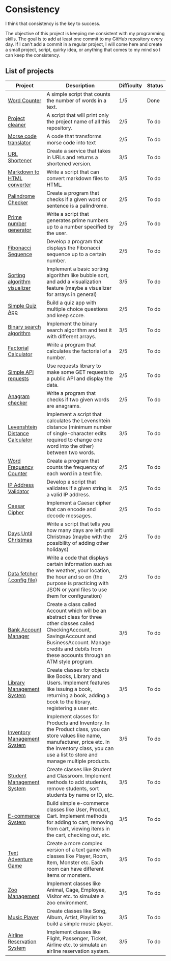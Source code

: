 # Consistency

I think that consistency is the key to success.

The objective of this project is keeping me consistent with my programming skills. The goal is to add at least one commit to my GitHub repository every day. If I can't add a commit in a regular project, I will come here and create a small project, script, quirky idea, or anything that comes to my mind so I can keep the consistency.

## List of projects

| Project | Description | Difficulty | Status |
| --- | --- | --- | --- |
| [Word Counter](word_counter/word_counter.py) | A simple script that counts the number of words in a text. | 1/5 | Done |
| [Project cleaner](project_cleaner/project_cleaner.py) | A script that will print only the project name of all this repository. | 2/5 | To do |
| [Morse code translator](morse_code_translator/morse_code_translator.py) | A code that transforms morse code into text | 2/5 | To do |
| [URL Shortener](url_shortener/url_shortener.py) | Create a service that takes in URLs and returns a shortened version. | 3/5 | To do |
| [Markdown to HTML converter](markdown_to_html_converter/markdown_to_html_converter.py) | Write a script that can convert markdown files to HTML. | 3/5 | To do |
| [Palindrome Checker](palindrome_checker/palindrome_checker.py) | Create a program that checks if a given word or sentence is a palindrome. | 2/5 | To do |
| [Prime number generator](prime_number_generator/prime_number_generator.py) | Write a script that generates prime numbers up to a number specified by the user. | 2/5 | To do |
| [Fibonacci Sequence](fibonacci_sequence/fibonacci_sequence.py) | Develop a program that displays the Fibonacci sequence up to a certain number. | 2/5 | To do |
| [Sorting algorithm visualizer](sorting_algorithm_visualizer/sorting_algorithm_visualizer.py) | Implement a basic sorting algorithm like bubble sort, and add a visualization feature (maybe a visualizer for arrays in general) | 3/5 | To do |
| [Simple Quiz App](simple_quiz_app/simple_quiz_app.py) | Build a quiz app with multiple choice questions and keep score. | 2/5 | To do |
| [Binary search algorithm](binary_search_algorithm/binary_search_algorithm.py) | Implement the binary search algorithm and test it with different arrays. | 3/5 | To do |
| [Factorial Calculator](factorial_calculator/factorial_calculator.py) | Write a program that calculates the factorial of a number. | 2/5 | To do |
| [Simple API requests](simple_api_requests/simple_api_requests.py) | Use requests library to make some GET requests to a public API and display the data. | 2/5 | To do |
| [Anagram checker](anagram_checker/anagram_checker.py) | Write a program that checks if two given words are anagrams. | 2/5 | To do |
| [Levenshtein Distance Calculator](levenshtein_distance_calculator/levenshtein_distance_calculator.py) | Implement a script that calculates the Levenshtein distance (minimum number of single-character edits required to change one word into the other) between two words. | 3/5 | To do |
| [Word Frequency Counter](word_frequency_counter/word_frequency_counter.py) | Create a program that counts the frequency of each word in a text file. | 2/5 | To do |
| [IP Address Validator](ip_address_validator/ip_address_validator.py) | Develop a script that validates if a given string is a valid IP address. | 2/5 | To do |
| [Caesar Cipher](caesar_cipher/caesar_cipher.py) | Implement a Caesar cipher that can encode and decode messages. | 2/5 | To do |
| [Days Until Christmas](days_until_christmas/days_until_christmas.py) | Write a script that tells you how many days are left until Christmas (maybe with the possibility of adding other holidays) | 2/5 | To do |
| [Data fetcher (.config file)](data_fetcher/data_fetcher.py) | Write a code that displays certain information such as the weather, your location, the hour and so on (the purpose is practicing with JSON or yaml files to use them for configuration) | 2/5 | To do |
| [Bank Account Manager](bank_account_manager/bank_account_manager.py) | Create a class called Account which will be an abstract class for three other classes called CheckingAccount, SavingsAccount and BusinessAccount. Manage credits and debits from these accounts through an ATM style program. | 3/5 | To do |
| [Library Management System](library_management_system/library_management_system.py) | Create classes for objects like Books, Library and Users. Implement features like issuing a book, returning a book, adding a book to the library, registering a user etc. | 3/5 | To do |
| [Inventory Management System](inventory_management_system/inventory_management_system.py) | Implement classes for Products and Inventory. In the Product class, you can store values like name, manufacturer, price etc. In the Inventory class, you can use a list to store and manage multiple products. | 3/5 | To do |
| [Student Management System](student_management_system/student_management_system.py) | Create classes like Student and Classroom. Implement methods to add students, remove students, sort students by name or ID, etc. | 3/5 | To do |
| [E-commerce System](e_commerce_system/e_commerce_system.py) | Build simple e-commerce classes like User, Product, Cart. Implement methods for adding to cart, removing from cart, viewing items in the cart, checking out, etc. | 3/5 | To do |
| [Text Adventure Game](text_adventure_game/text_adventure_game.py) | Create a more complex version of a text game with classes like Player, Room, Item, Monster etc. Each room can have different items or monsters. | 3/5 | To do |
| [Zoo Management](zoo_management/zoo_management.py) | Implement classes like Animal, Cage, Employee, Visitor etc. to simulate a zoo environment. | 3/5 | To do |
| [Music Player](music_player/music_player.py) | Create classes like Song, Album, Artist, Playlist to build a simple music player. | 3/5 | To do |
| [Airline Reservation System](airline_reservation_system/airline_reservation_system.py) | Implement classes like Flight, Passenger, Ticket, Airline etc. to simulate an airline reservation system. | 3/5 | To do |
